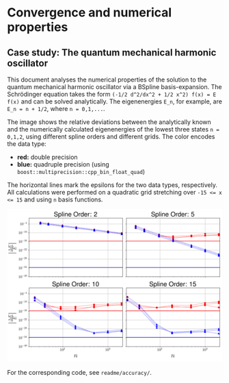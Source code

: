 # Convergence and numerical properties
## Case study: The quantum mechanical harmonic oscillator
This document analyses the numerical properties of the solution to the quantum mechanical harmonic oscillator via a BSpline basis-expansion. The Schrödinger equation takes the form `(-1/2 d^2/dx^2 + 1/2 x^2) f(x) = E f(x)` and can be solved analytically. The eigenenergies `E_n`, for example, are `E_n = n + 1/2`, where `n = 0,1,...`. 

The image shows the relative deviations between the analytically known and the numerically calculated eigenenergies of the lowest three states `n = 0,1,2`, using different spline orders and different grids. The color encodes the data type:

* **red:** double precision
* **blue:** quadruple precision (using `boost::multiprecision::cpp_bin_float_quad`)

The horizontal lines mark the epsilons for the two data types, respectively. All calculations were performed on a quadratic grid stretching over `-15 <= x <= 15` and using `n` basis functions.

![Accuracy](accuracy.png?raw=true "Accuracy")

For the corresponding code, see `readme/accuracy/`.
